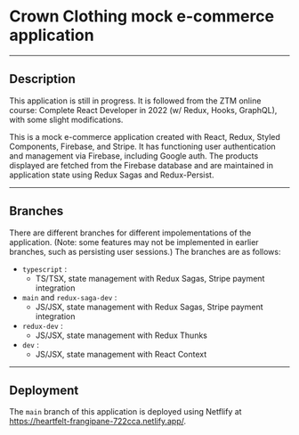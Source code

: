 # Crown Clothing mock e-commerce application

---

## Description

This application is still in progress. It is followed from the ZTM online course: Complete React Developer in 2022 (w/ Redux, Hooks, GraphQL), with some slight modifications.

This is a mock e-commerce application created with React, Redux, Styled Components, Firebase, and Stripe. It has functioning user authentication and management via Firebase, including Google auth. The products displayed are fetched from the Firebase database and are maintained in application state using Redux Sagas and Redux-Persist.

---

## Branches

There are different branches for different impolementations of the application. (Note: some features may not be implemented in earlier branches, such as persisting user sessions.) The branches are as follows:

- `typescript` :
  - TS/TSX, state management with Redux Sagas, Stripe payment integration
- `main` and `redux-saga-dev` :
  - JS/JSX, state management with Redux Sagas, Stripe payment integration
- `redux-dev` :
  - JS/JSX, state management with Redux Thunks
- `dev` :
  - JS/JSX, state management with React Context

---

## Deployment

The `main` branch of this application is deployed using Netflify at <https://heartfelt-frangipane-722cca.netlify.app/>.
